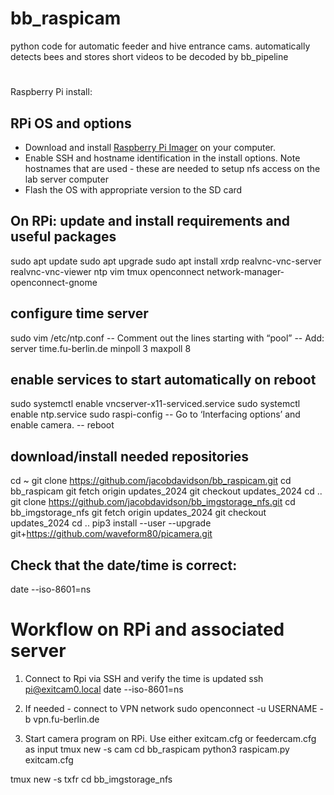 # bb_raspicam
python code for automatic feeder and hive entrance cams. automatically detects bees and stores short videos to be decoded by bb_pipeline

#
Raspberry Pi install:
## RPi OS and options
- Download and install [Raspberry Pi Imager](https://www.raspberrypi.com/software/) on your computer.
- Enable SSH and hostname identification in the install options.  Note hostnames that are used - these are needed to setup nfs access on the lab server computer
- Flash the OS with appropriate version to the SD card

##  On RPi: update and install requirements and useful packages
sudo apt update
sudo apt upgrade
sudo apt install xrdp realvnc-vnc-server realvnc-vnc-viewer ntp vim tmux openconnect network-manager-openconnect-gnome

## configure time server
sudo vim /etc/ntp.conf
-- Comment out the lines starting with “pool”
-- Add:  
server time.fu-berlin.de minpoll 3 maxpoll 8

## enable services to start automatically on reboot
sudo systemctl enable vncserver-x11-serviced.service
sudo systemctl enable ntp.service
sudo raspi-config
-- Go to ‘Interfacing options’ and enable camera.
-- reboot

## download/install needed repositories
cd ~
git clone https://github.com/jacobdavidson/bb_raspicam.git
cd bb_raspicam
git fetch origin updates_2024
git checkout updates_2024
cd ..
git clone https://github.com/jacobdavidson/bb_imgstorage_nfs.git
cd bb_imgstorage_nfs
git fetch origin updates_2024
git checkout updates_2024
cd ..
pip3 install --user --upgrade git+https://github.com/waveform80/picamera.git

## Check that the date/time is correct:
date --iso-8601=ns


# Workflow on RPi and associated server
1) Connect to Rpi via SSH and verify the time is updated
ssh pi@exitcam0.local
date --iso-8601=ns

2) If needed - connect to VPN network
sudo openconnect -u USERNAME -b vpn.fu-berlin.de

3) Start camera program on RPi.  Use either exitcam.cfg or feedercam.cfg as input
tmux new -s cam
cd bb_raspicam
python3 raspicam.py exitcam.cfg 

tmux new -s txfr
cd bb_imgstorage_nfs
